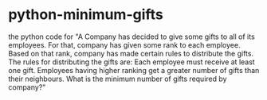# python-minimum-gifts
the python code for "A Company has decided to give some gifts to all of its employees. For that, company has given some rank to each employee. Based on that rank, company has made certain rules to distribute the gifts.  The rules for distributing the gifts are:  Each employee must receive at least one gift.  Employees having higher ranking get a greater number of gifts than their neighbours.  What is the minimum number of gifts required by company?"
